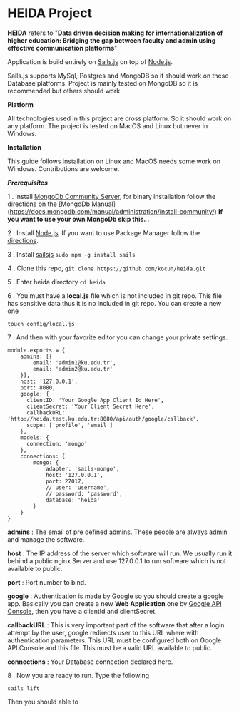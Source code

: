 # HEIDA Project

**HEIDA** refers to "**Data driven decision making for internationalization of higher education: Bridging the gap between faculty and admin using effective communication platforms**"


Application is build entirely on [Sails.js](http://sailsjs.org/) on top of [Node.js](https://nodejs.org).

Sails.js supports MySql, Postgres and MongoDB so it should work on these Database platforms. Project is mainly tested on MongoDB so it is recommended but others should work.

**Platform**

All technologies used in this project are cross platform. So it should work on any platform. The project is tested on MacOS and Linux but never in Windows.


**Installation**

This guide follows installation on Linux and MacOS needs some work on Windows. Contributions are welcome.

***Prerequisites***

1 . Install [MongoDb Community Server](https://www.mongodb.com/download-center?jmp=nav#community), for binary installation follow the directions on the [MongoDb Manual] (https://docs.mongodb.com/manual/administration/install-community/)
**If you want to use your own MongoDb skip this.**
.

2 . Install [Node.js](https://nodejs.org/en/download/current/). If you want to use Package Manager follow the [directions](https://nodejs.org/en/download/package-manager/).

3 . Install [sailsjs](http://sailsjs.org/) ``sudo npm -g install sails``

4 . Clone this repo, ``git clone https://github.com/kocun/heida.git``

5 . Enter heida directory ``cd heida``

6 . You must have a **local.js** file which is not included in git repo. This file has sensitive data thus it is no included in git repo. You can create a new one

``touch config/local.js``

7 . And then with your favorite editor you can change your private settings.

```
module.exports = {
    admins: [{
        email: 'admin1@ku.edu.tr',
        email: 'admin2@ku.edu.tr'
    }],
    host: '127.0.0.1',
    port: 8080,
    google: {
      clientID: 'Your Google App Client Id Here',
      clientSecret: 'Your Client Secret Here',
      callbackURL: 'http://heida.test.ku.edu.tr:8080/api/auth/google/callback',
      scope: ['profile', 'email']
    },
    models: {
      connection: 'mongo'
    },
    connections: {
        mongo: {
            adapter: 'sails-mongo',
            host: '127.0.0.1',
            port: 27017,
            // user: 'username',
            // password: 'password',
            database: 'heida'
        }
    }
}
```
**admins** : The email of pre defined admins. These people are always admin and manage the software.

**host** : The IP address of the server which software will run. We usually run it behind a public nginx Server and use 127.0.0.1 to run software which is not available to public.

**port** : Port number to bind.

**google** : Authentication is made by Google so you should create a google app. Basically you can create a new **Web Application** one by [Google API Console](https://console.developers.google.com), then you have a clientId and clientSecret.  

**callbackURL** : This is very important part of the software that after a login attempt by the user, google redirects user to this URL where with authentication parameters. This URL must be configured both on Google API Console and this file. This must be a valid URL available to public.

**connections** : Your Database connection declared here. 

8 . Now you are ready to run. Type the following

``sails lift``

Then you should able to
